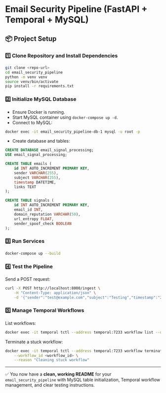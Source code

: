 # Email Security Pipeline (FastAPI + Temporal + MySQL)

## 📦 Project Setup

### 1️⃣ Clone Repository and Install Dependencies

```bash
git clone <repo-url>
cd email_security_pipeline
python -m venv venv
source venv/bin/activate
pip install -r requirements.txt
```

### 2️⃣ Initialize MySQL Database

* Ensure Docker is running.
* Start MySQL container using `docker-compose up -d`.
* Connect to MySQL:

```bash
docker exec -it email_security_pipeline-db-1 mysql -u root -p
```

* Create database and tables:

```sql
CREATE DATABASE email_signal_processing;
USE email_signal_processing;

CREATE TABLE emails (
    id INT AUTO_INCREMENT PRIMARY KEY,
    sender VARCHAR(255),
    subject VARCHAR(255),
    timestamp DATETIME,
    links TEXT
);

CREATE TABLE signals (
    id INT AUTO_INCREMENT PRIMARY KEY,
    email_id INT,
    domain_reputation VARCHAR(50),
    url_entropy FLOAT,
    sender_spoof_check BOOLEAN
);
```

### 3️⃣ Run Services

```bash
docker-compose up --build
```

### 4️⃣ Test the Pipeline

Send a POST request:

```bash
curl -X POST http://localhost:8000/ingest \
    -H "Content-Type: application/json" \
    -d '{"sender":"test@example.com","subject":"Testing","timestamp":"2025-06-28T12:00:00Z","links":"http://example.com"}'
```

### 5️⃣ Manage Temporal Workflows

List workflows:

```bash
docker exec -it temporal tctl --address temporal:7233 workflow list --query "ExecutionStatus='Running'"
```

Terminate a stuck workflow:

```bash
docker exec -it temporal tctl --address temporal:7233 workflow terminate \
    --workflow_id <workflow_id> \
    --reason "Cleaning stuck workflow"
```

---

✅ You now have a **clean, working README** for your `email_security_pipeline` with MySQL table initialization, Temporal workflow management, and clear testing instructions.
